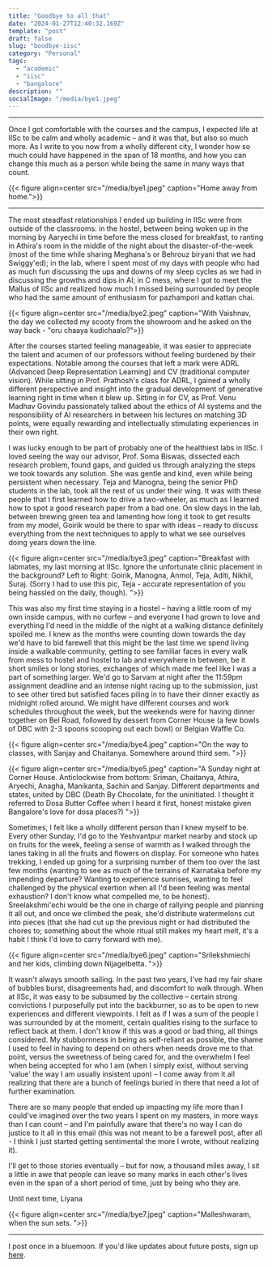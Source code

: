 ```yaml
---
title: "Goodbye to all that"
date: "2024-01-27T12:40:32.169Z"
template: "post"
draft: false
slug: "boodbye-iisc"
category: "Personal"
tags:
  - "academic"
  - "iisc"
  - "bangalore"
description: ""
socialImage: "/media/bye1.jpeg"
---
```


***

Once I got comfortable with the courses and the campus, I expected life at IISc to be calm and wholly academic – and it was that, but also so much more. As I write to you now from a wholly different city, I wonder how so much could have happened in the span of 18 months, and how you can change this much as a person while being the same in many ways that count.


{{< figure align=center src="/media/bye1.jpeg" caption="Home away from home.">}}

***

The most steadfast relationships I ended up building in IISc were from outside of the classrooms: in the hostel, between being woken up in the morning by Aaryechi in time before the mess closed for breakfast, to ranting in Athira's room in the middle of the night about the disaster-of-the-week (most of the time while sharing Meghana's or Behrouz biryani that we had Swiggy'ed); in the lab, where I spent most of my days with people who had as much fun discussing the ups and downs of my sleep cycles as we had in discussing the growths and dips in AI; in C mess, where I got to meet the Mallus of IISc and realized how much I missed being surrounded by people who had the same amount of enthusiasm for pazhampori and kattan chai.

{{< figure align=center src="/media/bye2.jpeg" caption="With Vaishnav, the day we collected my scooty from the showroom and he asked on the way back - "oru chaaya kudichaalo?">}}

After the courses started feeling manageable, it was easier to appreciate the talent and acumen of our professors without feeling burdened by their expectations. Notable among the courses that left a mark were ADRL (Advanced Deep Representation Learning) and CV (traditional computer vision). While sitting in Prof. Prathosh's class for ADRL, I gained a wholly different perspective and insight into the gradual development of generative learning right in time when it blew up. Sitting in for CV, as Prof. Venu Madhav Govindu passionately talked about the ethics of AI systems and the responsibility of AI researchers in between his lectures on matching 3D points, were equally rewarding and intellectually stimulating experiences in their own right.

I was lucky enough to be part of probably one of the healthiest labs in IISc. I loved seeing the way our advisor, Prof. Soma Biswas, dissected each research problem, found gaps, and guided us through analyzing the steps we took towards any solution. She was gentle and kind, even while being persistent when necessary. Teja and Manogna, being the senior PhD students in the lab, took all the rest of us under their wing. It was with these people that I first learned how to drive a two-wheeler, as much as I learned how to spot a good research paper from a bad one. On slow days in the lab, between brewing green tea and lamenting how long it took to get results from my model, Goirik would be there to spar with ideas – ready to discuss everything from the next techniques to apply to what we see ourselves doing years down the line.

{{< figure align=center src="/media/bye3.jpeg" caption="Breakfast with labmates, my last morning at IISc. Ignore the unfortunate clinic placement in the background?
Left to Right: Goirik, Manogna, Anmol, Teja, Aditi, Nikhil, Suraj. (Sorry I had to use this pic, Teja - accurate representation of you being hassled on the daily, though). ">}}

This was also my first time staying in a hostel – having a little room of my own inside campus, with no curfew – and everyone I had grown to love and everything I'd need in the middle of the night at a walking distance definitely spoiled me. I knew as the months were counting down towards the day we'd have to bid farewell that this might be the last time we spend living inside a walkable community, getting to see familiar faces in every walk from mess to hostel and hostel to lab and everywhere in between, be it short smiles or long stories, exchanges of which made me feel like I was a part of something larger. We'd go to Sarvam at night after the 11:59pm assignment deadline and an intense night racing up to the submission, just to see other tired but satisfied faces piling in to have their dinner exactly as midnight rolled around. We might have different courses and work schedules throughout the week, but the weekends were for having dinner together on Bel Road, followed by dessert from Corner House (a few bowls of DBC with 2-3 spoons scooping out each bowl) or Belgian Waffle Co.

{{< figure align=center src="/media/bye4.jpeg" caption="On the way to classes, with Sanjay and Chaitanya. Somewhere around third sem. ">}}

{{< figure align=center src="/media/bye5.jpeg" caption="A Sunday night at Corner House. Anticlockwise from bottom: Sriman, Chaitanya, Athira, Aryechi, Anagha, Manikanta, Sachin and Sanjay. Different departments and states, united by DBC (Death By Chocolate, for the uninitiated. I thought it referred to Dosa Butter Coffee when I heard it first, honest mistake given Bangalore's love for dosa places?) ">}}



Sometimes, I felt like a wholly different person than I knew myself to be. Every other Sunday, I'd go to the Yeshvantpur market nearby and stock up on fruits for the week, feeling a sense of warmth as I walked through the lanes taking in all the fruits and flowers on display. For someone who hates trekking, I ended up going for a surprising number of them too over the last few months (wanting to see as much of the terrains of Karnataka before my impending departure? Wanting to experience sunrises, wanting to feel challenged by the physical exertion when all I'd been feeling was mental exhaustion? I don't know what compelled me, to be honest). Sreelakshmi'echi would be the one in charge of rallying people and planning it all out, and once we climbed the peak, she'd distribute watermelons cut into pieces (that she had cut up the previous night or had distributed the chores to; something about the whole ritual still makes my heart melt, it's a habit I think I'd love to carry forward with me).

{{< figure align=center src="/media/bye6.jpeg" caption="Srilekshmiechi and her kids, climbing down Nijagelbetta. ">}}

It wasn't always smooth sailing. In the past two years, I've had my fair share of bubbles burst, disagreements had, and discomfort to walk through. When at IISc, it was easy to be subsumed by the collective – certain strong convictions I purposefully put into the backburner, so as to be open to new experiences and different viewpoints. I felt as if I was a sum of the people I was surrounded by at the moment, certain qualities rising to the surface to reflect back at them. I don't know if this was a good or bad thing, all things considered. My stubbornness in being as self-reliant as possible, the shame I used to feel in having to depend on others when needs drove me to that point, versus the sweetness of being cared for, and the overwhelm I feel when being accepted for who I am (when I simply exist, without serving 'value' the way I am usually insistent upon) – I come away from it all realizing that there are a bunch of feelings buried in there that need a lot of further examination.

There are so many people that ended up impacting my life more than I could've imagined over the two years I spent on my masters, in more ways than I can count – and I'm painfully aware that there's no way I can do justice to it all in this email (this was not meant to be a farewell post, after all - I think I just started getting sentimental the more I wrote, without realizing it). 

I'll get to those stories eventually – but for now, a thousand miles away, I sit a little in awe that people can leave so many marks in each other's lives even in the span of a short period of time, just by being who they are.

Until next time, 
Liyana

{{< figure align=center src="/media/bye7.jpeg" caption="Malleshwaram, when the sun sets. ">}}

***

I post once in a bluemoon. If you'd like updates about future posts, sign up [here](https://forms.gle/ngZyP7agyeFGx3QC9).